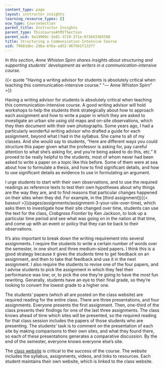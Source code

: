 ```yaml
---
content_type: page
layout: instructor_insights
learning_resource_types: []
ocw_type: CourseSection
parent_title: Instructor Insights
parent_type: ThisCourseAtMITSection
parent_uid: 9a19909c-3e81-3719-371e-073643365598
title: Structuring a Communication-Intensive Course
uid: 79681dbc-2d6a-6f6a-ad52-967561f132f7
---
```


_In this section, Anne Whiston Spirn shares insights about structuring and supporting students’ development as writers in a communication-intensive course._

{{< quote "Having a writing advisor for students is absolutely critical when teaching this communication-intensive course." "— Anne Whiston Spirn" >}}

Having a writing advisor for students is absolutely critical when teaching this communication-intensive course. A good writing advisor will hold workshops to help the students think strategically about how to approach each assignment and how to write a paper in which they are asked to investigate an urban site using old maps and on-site observations, which they then document with their own photographs. Some years ago, I had a particularly wonderful writing advisor who drafted a guide for each assignment, beyond what I had in the syllabus. She came to all of my classes. And she would say to students, “Here are different ways you could structure this paper given what the professor is asking for, pay careful attention to what she’s asking for, and you’re being asked to do this, etc.” It proved to be really helpful to the students, most of whom never had been asked to write a paper on a topic like this before. Some of them were at sea about how to formulate a thesis, and how to find significant details, and how to use significant details as evidence to use in formulating an argument.

I urge students to start with their own observations, and to use the required readings as reference texts to test their own hypotheses about why things are the way they are, and to find reasons that particular changes happened on their sites when they did. For example, in the [third assignment]({{< baseurl >}}/pages/assignments/assignment-3-your-site-over-time), which asks them to investigate how their site changed over time, students can use the text for the class, _Crabgrass Frontier_ by Ken Jackson, to look up a particular time period and see what was going on in the nation at that time, and come up with an event or policy that they can tie back to their observations.

It’s also important to break down the writing requirement into several assignments. I require the students to write a certain number of words over the semester, in one short and three medium-sized papers. I think this is a good strategy because it gives the students time to get feedback on an assignment, and then to take that feedback and use it in the next assignment. I also require the students to revise one of the four papers, and I advise students to pick the assignment in which they feel their performance was low; or, to pick the one they’re going to have the most fun rewriting. Generally, students have an eye to their final grade, so they’re looking to convert the lowest grade to a higher one.

The students’ papers (which all are posted on the class website) are required reading for the entire class. There are three presentations, and four assignments. Everyone presents the first assignment. Then, one-third of the class presents their findings for one of the last three assignments. The class knows ahead of time which sites will be presented, so the required reading for that class session includes the papers of those students who are presenting. The students’ task is to comment on the presentation of each site by making comparisons to their own sites, and what they found there, so each of these presentations generates a comparative discussion. By the end of the semester, everyone knows everyone else’s site.

The [class website](http://web.mit.edu/thecity/) is critical to the success of the course. The website includes the syllabus, assignments, videos, and links to resources. Each student maintains their own website, which is linked to the class website.